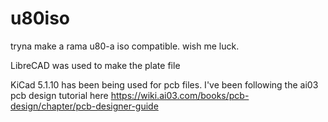 # u80iso
tryna make a rama u80-a iso compatible. wish me luck.

LibreCAD was used to make the plate file

KiCad 5.1.10 has been being used for pcb files.
I've been following the ai03 pcb design tutorial here https://wiki.ai03.com/books/pcb-design/chapter/pcb-designer-guide
